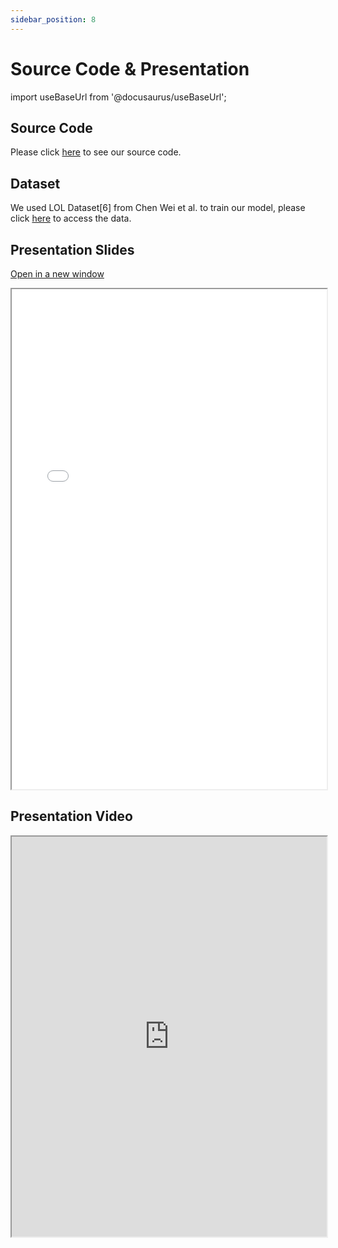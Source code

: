 ```yaml
---
sidebar_position: 8
---
```


# Source Code & Presentation
import useBaseUrl from '@docusaurus/useBaseUrl';

## Source Code
Please click [here](https://github.com/PHChuang/CS639-Final-Project) to see our source code.

## Dataset
We used LOL Dataset[6] from Chen Wei et al. to train our model, please click [here](https://daooshee.github.io/BMVC2018website/) to access the data.

## Presentation Slides
[Open in a new window](../static/file/presentation.pdf)

<iframe
  width="100%"
  height="800px"
  src={useBaseUrl('file/presentation.pdf')}
></iframe>

## Presentation Video
<iframe src="https://drive.google.com/file/d/1CEY0ZeF8tCGg2VQiYVe1zgn1nzGUfQcT/preview" width="100%" height="640" allow="autoplay"></iframe>
